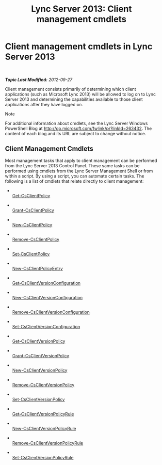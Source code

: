 ﻿---
title: 'Lync Server 2013: Client management cmdlets'
TOCTitle: Client management cmdlets
ms:assetid: 0384f8ab-453d-49d6-aaa7-52439e27b7e9
ms:mtpsurl: https://technet.microsoft.com/en-us/library/Gg398087(v=OCS.15)
ms:contentKeyID: 48183261
ms.date: 07/23/2014
mtps_version: v=OCS.15
---

<div data-xmlns="http://www.w3.org/1999/xhtml">

<div class="topic" data-xmlns="http://www.w3.org/1999/xhtml" data-msxsl="urn:schemas-microsoft-com:xslt" data-cs="http://msdn.microsoft.com/en-us/">

<div data-asp="http://msdn2.microsoft.com/asp">

# Client management cmdlets in Lync Server 2013

</div>

<div id="mainSection">

<div id="mainBody">

<span> </span>

_**Topic Last Modified:** 2012-09-27_

Client management consists primarily of determining which client applications (such as Microsoft Lync 2013) will be allowed to log on to Lync Server 2013 and determining the capabilities available to those client applications after they have logged on.

<div>


> [!NOTE]
> For additional information about cmdlets, see the Lync Server&nbsp;Windows PowerShell Blog at <A href="http://go.microsoft.com/fwlink/p/?linkid=263432">http://go.microsoft.com/fwlink/p/?linkId=263432</A>. The content of each blog and its URL are subject to change without notice.



</div>

<div>

## Client Management Cmdlets

Most management tasks that apply to client management can be performed from the Lync Server 2013 Control Panel. These same tasks can be performed using cmdlets from the Lync Server Management Shell or from within a script. By using a script, you can automate certain tasks. The following is a list of cmdlets that relate directly to client management:

  - <span></span>  
    [Get-CsClientPolicy](https://technet.microsoft.com/en-us/library/Gg398830(v=OCS.15))

  - <span></span>  
    [Grant-CsClientPolicy](https://technet.microsoft.com/en-us/library/Gg412942(v=OCS.15))

  - <span></span>  
    [New-CsClientPolicy](https://technet.microsoft.com/en-us/library/Gg425949(v=OCS.15))

  - <span></span>  
    [Remove-CsClientPolicy](https://technet.microsoft.com/en-us/library/Gg425772(v=OCS.15))

  - <span></span>  
    [Set-CsClientPolicy](https://technet.microsoft.com/en-us/library/Gg398300(v=OCS.15))

<!-- end list -->

  - <span></span>  
    [New-CsClientPolicyEntry](https://technet.microsoft.com/en-us/library/Gg399046(v=OCS.15))

<!-- end list -->

  - <span></span>  
    [Get-CsClientVersionConfiguration](https://technet.microsoft.com/en-us/library/Gg399072(v=OCS.15))

  - <span></span>  
    [New-CsClientVersionConfiguration](https://technet.microsoft.com/en-us/library/Gg399029(v=OCS.15))

  - <span></span>  
    [Remove-CsClientVersionConfiguration](https://technet.microsoft.com/en-us/library/Gg425925(v=OCS.15))

  - <span></span>  
    [Set-CsClientVersionConfiguration](https://technet.microsoft.com/en-us/library/Gg398623(v=OCS.15))

<!-- end list -->

  - <span></span>  
    [Get-CsClientVersionPolicy](https://technet.microsoft.com/en-us/library/Gg398957(v=OCS.15))

  - <span></span>  
    [Grant-CsClientVersionPolicy](https://technet.microsoft.com/en-us/library/Gg412903(v=OCS.15))

  - <span></span>  
    [New-CsClientVersionPolicy](https://technet.microsoft.com/en-us/library/Gg398709(v=OCS.15))

  - <span></span>  
    [Remove-CsClientVersionPolicy](https://technet.microsoft.com/en-us/library/Gg425801(v=OCS.15))

  - <span></span>  
    [Set-CsClientVersionPolicy](https://technet.microsoft.com/en-us/library/Gg398876(v=OCS.15))

<!-- end list -->

  - <span></span>  
    [Get-CsClientVersionPolicyRule](https://technet.microsoft.com/en-us/library/Gg413048(v=OCS.15))

  - <span></span>  
    [New-CsClientVersionPolicyRule](https://technet.microsoft.com/en-us/library/Gg398905(v=OCS.15))

  - <span></span>  
    [Remove-CsClientVersionPolicyRule](https://technet.microsoft.com/en-us/library/Gg398541(v=OCS.15))

  - <span></span>  
    [Set-CsClientVersionPolicyRule](https://technet.microsoft.com/en-us/library/Gg425790(v=OCS.15))

</div>

</div>

<span> </span>

</div>

</div>

</div>

